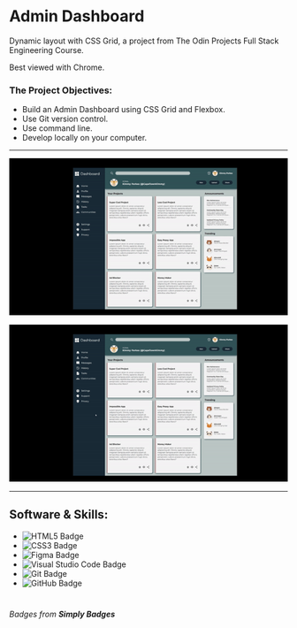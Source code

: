 # Admin Dashboard
Dynamic layout with CSS Grid, a project from The Odin Projects Full Stack Engineering Course.

Best viewed with Chrome.

### The Project Objectives:
* Build an Admin Dashboard using CSS Grid and Flexbox.
* Use Git version control.
* Use command line.
* Develop locally on your computer.

___
![Dashboard Gif](./images/button-hover.gif)

![Dashboard Gif](./images/card-hover.gif)



---
## Software & Skills:

* ![HTML5 Badge](https://img.shields.io/badge/HTML5-E34F26?logo=html5&logoColor=fff&style=flat)
* ![CSS3 Badge](https://img.shields.io/badge/CSS3-1572B6?logo=css3&logoColor=fff&style=flat)
* ![Figma Badge](https://img.shields.io/badge/Figma-F24E1E?logo=figma&logoColor=fff&style=flat)
* ![Visual Studio Code Badge](https://img.shields.io/badge/Visual%20Studio%20Code-007ACC?logo=visualstudiocode&logoColor=fff&style=flat)
* ![Git Badge](https://img.shields.io/badge/Git-F05032?logo=git&logoColor=fff&style=flat)
* ![GitHub Badge](https://img.shields.io/badge/GitHub-181717?logo=github&logoColor=fff&style=flat)


#



###### Badges from **Simply Badges** 